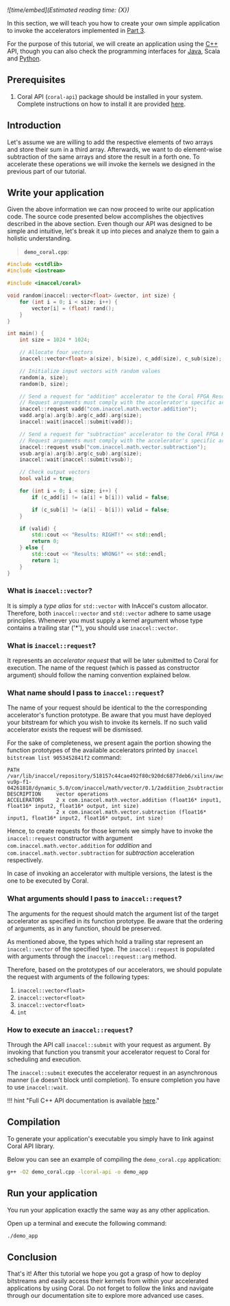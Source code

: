 *![time/embed](Estimated reading time: {X})*

In this section, we will teach you how to create your own simple application to
invoke the accelerators implemented in [Part 3](bitstreams.md).

For the purpose of this tutorial, we will create an application using the
[C++](https://docs.inaccel.com/api/cpp/annotated.html) API, though you can also check the programming
interfaces for [Java](https://docs.inaccel.com/api/java), Scala and [Python](https://docs.inaccel.com/api/python).

## Prerequisites

1. Coral API (`coral-api`) package should be installed in your system. Complete
instructions on how to install it are provided [here](https://docs.inaccel.com/api/cpp/annotated.html).

## Introduction

Let's assume we are willing to add the respective elements of two arrays and
store their sum in a third array. Afterwards, we want to do element-wise
subtraction of the same arrays and store the result in a forth one. To
accelerate these operations we will invoke the kernels we designed in the
previous part of our tutorial.

## Write your application

Given the above information we can now proceed to write our application code.
The source code presented below accomplishes the objectives described in the
above section. Even though our API was designed to be simple and intuitive,
let's break it up into pieces and analyze them to gain a holistic understanding.

> **`demo_coral.cpp`**:

```cpp
#include <cstdlib>
#include <iostream>

#include <inaccel/coral>

void random(inaccel::vector<float> &vector, int size) {
	for (int i = 0; i < size; i++) {
		vector[i] = (float) rand();
	}
}

int main() {
	int size = 1024 * 1024;

	// Allocate four vectors
	inaccel::vector<float> a(size), b(size), c_add(size), c_sub(size);

	// Initialize input vectors with random values
	random(a, size);
	random(b, size);

	// Send a request for "addition" accelerator to the Coral FPGA Resource Manager
	// Request arguments must comply with the accelerator's specific argument list
	inaccel::request vadd("com.inaccel.math.vector.addition");
	vadd.arg(a).arg(b).arg(c_add).arg(size);
	inaccel::wait(inaccel::submit(vadd));

	// Send a request for "subtraction" accelerator to the Coral FPGA Resource Manager
	// Request arguments must comply with the accelerator's specific argument list
	inaccel::request vsub("com.inaccel.math.vector.subtraction");
	vsub.arg(a).arg(b).arg(c_sub).arg(size);
	inaccel::wait(inaccel::submit(vsub));

	// Check output vectors
	bool valid = true;

	for (int i = 0; i < size; i++) {
		if (c_add[i] != (a[i] + b[i])) valid = false;

		if (c_sub[i] != (a[i] - b[i])) valid = false;
	}

	if (valid) {
		std::cout << "Results: RIGHT!" << std::endl;
		return 0;
	} else {
		std::cout << "Results: WRONG!" << std::endl;
		return 1;
	}
}
```

### What is `inaccel::vector`?

It is simply a *type alias* for `std::vector` with InAccel's custom allocator.
Therefore, both `inaccel::vector` and `std::vector` adhere to same usage
principles. Whenever you must supply a kernel argument whose type contains a
trailing star ('*'), you should use `inaccel::vector`.

### What is `inaccel::request`?

It represents an *accelerator request* that will be later submitted to Coral for
execution. The name of the request (which is passed as constructor argument)
should follow the naming convention explained below.

### What name should I pass to `inaccel::request`?

The name of your request should be identical to the the corresponding
accelerator's function prototype. Be aware that you must have deployed your
bitstream for which you wish to invoke its kernels. If no such valid accelerator
exists the request will be dismissed.

For the sake of completeness, we present again the portion showing the function
prototypes of the available accelerators printed by
`inaccel bitstream list 9053452841f2` command:

```text
PATH            /var/lib/inaccel/repository/518157c44cae492f80c920dc6877deb6/xilinx/aws-vu9p-f1-04261818/dynamic_5.0/com/inaccel/math/vector/0.1/2addition_2subtraction
DESCRIPTION     vector operations
ACCELERATORS    2 x com.inaccel.math.vector.addition (float16* input1, float16* input2, float16* output, int size)
                2 x com.inaccel.math.vector.subtraction (float16* input1, float16* input2, float16* output, int size)
```

Hence, to create requests for those kernels we simply have to invoke the
`inaccel::request` constructor with argument `com.inaccel.math.vector.addition`
for *addition* and `com.inaccel.math.vector.subtraction` for *subtraction*
acceleration respectively.

In case of invoking an accelerator with multiple versions, the latest is the one
to be executed by Coral.

### What arguments should I pass to `inaccel::request`?

The arguments for the request should match the argument list of the target
accelerator as specified in its function prototype. Be aware that the ordering
of arguments, as in any function, should be preserved.

As mentioned above, the types which hold a trailing star represent an
`inaccel::vector` of the specified type. The `inaccel::request` is populated
with arguments through the `inaccel::request::arg` method.

Therefore, based on the prototypes of our accelerators, we should populate the
request with arguments of the following types:

1. `inaccel::vector<float>`
2. `inaccel::vector<float>`
3. `inaccel::vector<float>`
4. `int`

### How to execute an `inaccel::request`?

Through the API call `inaccel::submit` with your request as argument. By
invoking that function you transmit your accelerator request to Coral for
scheduling and execution.

The `inaccel::submit` executes the accelerator request in an asynchronous manner
(i.e doesn't block until completion). To ensure completion you have to use
`inaccel::wait`.

!!! hint "Full C++ API documentation is available [here](https://docs.inaccel.com/api/cpp/annotated.html)."

## Compilation

To generate your application's executable you simply have to link against Coral
API library.

Below you can see an example of compiling the `demo_coral.cpp` application:

```bash
g++ -O2 demo_coral.cpp -lcoral-api -o demo_app
```

## Run your application

You run your application exactly the same way as any other application.

Open up a terminal and execute the following command:

```bash
./demo_app
```

## Conclusion

That's it! After this tutorial we hope you got a grasp of how to deploy
bitstreams and easily access their kernels from within your accelerated
applications by using Coral. Do not forget to follow the links and navigate
through our documentation site to explore more advanced use cases.
